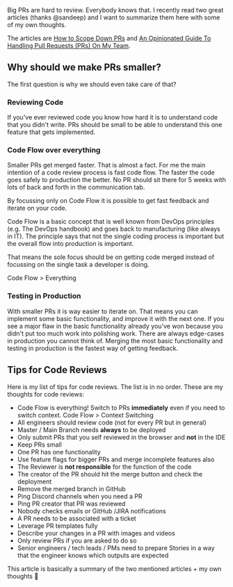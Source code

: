 Big PRs are hard to review. Everybody knows that. I recently read two great articles (thanks @sandeep) and I want to summarize them here with some of my own thoughts.

The articles are [How to Scope Down PRs](https://www.netlify.com/blog/2020/03/31/how-to-scope-down-prs/) and [An Opinionated Guide To Handling Pull Requests (PRs) On My Team](https://www.bennadel.com/blog/4013-an-opinionated-guide-to-handling-pull-requests-prs-on-my-team.htm).

## Why should we make PRs smaller? 

The first question is why we should even take care of that?

### Reviewing Code

If you've ever reviewed code you know how hard it is to understand code that you didn't write. PRs should be small to be able to understand this one feature that gets implemented. 

### Code Flow over everything

Smaller PRs get merged faster. That is almost a fact. For me the main intention of a code review process is fast code flow. The faster the code goes safely to production the better. No PR should sit there for 5 weeks with lots of back and forth in the communication tab.

By focussing only on Code Flow it is possible to get fast feedback and iterate on your code. 

Code Flow is a basic concept that is well known from DevOps principles (e.g. The DevOps handbook) and goes back to manufacturing (like always in IT). The principle says that not the single coding process is important but the overall flow into production is important.

That means the sole focus should be on getting code merged instead of focussing on the single task a developer is doing. 

Code Flow > Everything

### Testing in Production

With smaller PRs it is way easier to iterate on. That means you can implement some basic functionality, and improve it with the next one. If you see a major flaw in the basic functionality already you've won because you didn't put too much work into polishing work. There are always edge-cases in production you cannot think of. Merging the most basic functionality and testing in production is the fastest way of getting feedback.

## Tips for Code Reviews

Here is my list of tips for code reviews. The list is in no order. These are my thoughts for code reviews:


- Code Flow is everything! Switch to PRs **immediately** even if you need to switch context. Code Flow > Context Switching
- All engineers should review code (not for every PR but in general)
- Master / Main Branch needs **always** to be deployed
- Only submit PRs that you self reviewed in the browser and **not** in the IDE
- Keep PRs small
- One PR has one functionality
- Use feature flags for bigger PRs and merge incomplete features also
- The Reviewer is **not responsible** for the function of the code
- The creator of the PR should hit the merge button and check the deployment
- Remove the merged branch in GitHub
- Ping Discord channels when you need a PR
- Ping PR creator that PR was reviewed
- Nobody checks emails or GitHub /JIRA notifications
- A PR needs to be associated with a ticket
- Leverage PR templates fully
- Describe your changes in a PR with images and videos
- Only review PRs if you are asked to do so
- Senior engineers / tech leads / PMs need to prepare Stories in a way that the engineer knows which outputs are expected


This article is basically a summary of the two mentioned articles + my own thoughts 🙂





